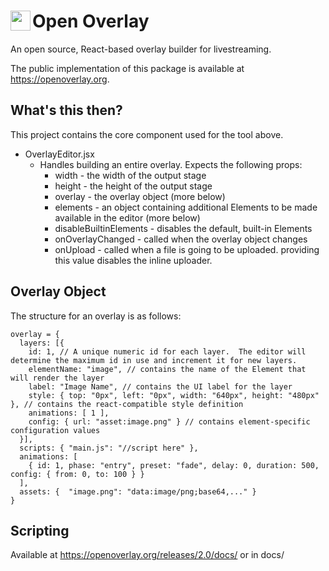 # <img src="https://openoverlay.org/android-chrome-192x192.png" align="left" height="32" width="32" /> Open Overlay
An open source, React-based overlay builder for livestreaming.

The public implementation of this package is available at https://openoverlay.org.

## What's this then?

This project contains the core component used for the tool above.

- OverlayEditor.jsx
  - Handles building an entire overlay.  Expects the following props:
    - width - the width of the output stage
    - height - the height of the output stage
    - overlay - the overlay object (more below)
    - elements - an object containing additional Elements to be made available in the editor (more below)
    - disableBuiltinElements - disables the default, built-in Elements
    - onOverlayChanged - called when the overlay object changes
    - onUpload - called when a file is going to be uploaded.  providing this value disables the inline uploader.
  
## Overlay Object

The structure for an overlay is as follows:
```
overlay = {
  layers: [{
    id: 1, // A unique numeric id for each layer.  The editor will determine the maximum id in use and increment it for new layers.
    elementName: "image", // contains the name of the Element that will render the layer
    label: "Image Name", // contains the UI label for the layer
    style: { top: "0px", left: "0px", width: "640px", height: "480px" }, // contains the react-compatible style definition
    animations: [ 1 ],
    config: { url: "asset:image.png" } // contains element-specific configuration values
  }],
  scripts: { "main.js": "//script here" },
  animations: [
    { id: 1, phase: "entry", preset: "fade", delay: 0, duration: 500, config: { from: 0, to: 100 } }
  ],
  assets: {  "image.png": "data:image/png;base64,..." }
}
```

## Scripting

Available at https://openoverlay.org/releases/2.0/docs/
or in docs/
